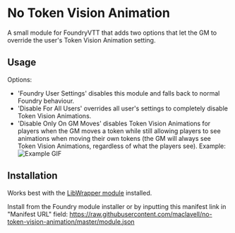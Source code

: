 # No Token Vision Animation
A small module for FoundryVTT that adds two options that let the GM to override the user's Token Vision Animation setting.

## Usage
Options:
* 'Foundry User Settings' disables this module and falls back to normal Foundry behaviour.
* 'Disable For All Users' overrides all user's settings to completely disable Token Vision Animations.
* 'Disable Only On GM Moves' disables Token Vision Animations for players when the GM moves a token while still allowing players to see animations when moving their own tokens (the GM will always see Token Vision Animations, regardless of what the players see).
Example:
![Example GIF](./Disable-For-GM-Moves.gif)

## Installation
Works best with the [LibWrapper module](https://github.com/ruipin/fvtt-lib-wrapper) installed.

Install from the Foundry module installer or by inputting this manifest link in "Manifest URL" field: https://raw.githubusercontent.com/maclavell/no-token-vision-animation/master/module.json